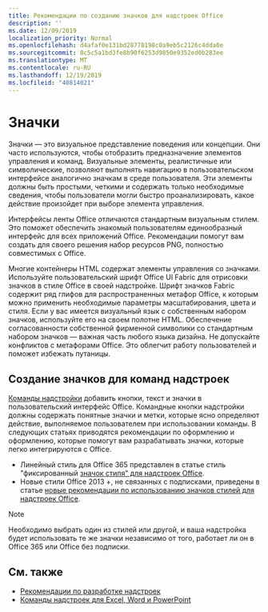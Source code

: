 ```yaml
---
title: Рекомендации по созданию значков для надстроек Office
description: ''
ms.date: 12/09/2019
localization_priority: Normal
ms.openlocfilehash: d4afaf0e131bd28778198c0a9eb5c2126c4dda0e
ms.sourcegitcommit: 8c5c5a1bd3fe8b90f6253d9850e9352ed0b283ee
ms.translationtype: MT
ms.contentlocale: ru-RU
ms.lasthandoff: 12/19/2019
ms.locfileid: "40814021"
---
```

# <a name="icons"></a>Значки

Значки — это визуальное представление поведения или концепции. Они часто используются, чтобы отобразить предназначение элементов управления и команд. Визуальные элементы, реалистичные или символические, позволяют выполнять навигацию в пользовательском интерфейсе аналогично значкам в среде пользователя. Эти элементы должны быть простыми, четкими и содержать только необходимые сведения, чтобы пользователи могли быстро проанализировать, какое действие произойдет при выборе элемента управления.

Интерфейсы ленты Office отличаются стандартным визуальным стилем. Это поможет обеспечить знакомый пользователям единообразный интерфейс для всех приложений Office. Рекомендации помогут вам создать для своего решения набор ресурсов PNG, полностью совместимых с Office.

Многие контейнеры HTML содержат элементы управления со значками. Используйте пользовательский шрифт Office UI Fabric для отрисовки значков в стиле Office в своей надстройке. Шрифт значков Fabric содержит ряд глифов для распространенных метафор Office, к которым можно применить необходимые параметры масштабирования, цвета и стиля. Если у вас имеется визуальный язык с собственным набором значков, используйте его на своем полотне HTML. Обеспечение согласованности собственной фирменной символики со стандартным набором значков — важная часть любого языка дизайна. Не допускайте конфликтов с метафорами Office. Это облегчит работу пользователей и поможет избежать путаницы.

## <a name="design-icons-for-add-in-commands"></a>Создание значков для команд надстроек

[Команды надстройки](add-in-commands.md) добавить кнопки, текст и значки в пользовательский интерфейс Office. Командные кнопки надстройки должны содержать понятные значки и метки, которые ясно определяют действие, выполняемое пользователем при использовании команды. В следующих статьях приводятся рекомендации по оформлению и оформлению, которые помогут вам разрабатывать значки, которые легко интегрируются с Office.

- Линейный стиль для Office 365 представлен в статье стиль "фиксированный [значок стиля" для надстроек Office](add-in-icons-monoline.md).
- Новые стили Office 2013 +, не связанных с подписками, приведены в статье [новые рекомендации по использованию значков стилей для надстроек Office](add-in-icons-fresh.md).

> [!NOTE]
> Необходимо выбрать один из стилей или другой, и ваша надстройка будет использовать те же значки независимо от того, работает ли он в Office 365 или Office без подписки.

## <a name="see-also"></a>См. также

- [Рекомендации по разработке надстроек](../concepts/add-in-development-best-practices.md)
- [Команды надстроек для Excel, Word и PowerPoint](../design/add-in-commands.md)
